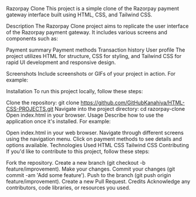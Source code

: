 
Razorpay Clone
This project is a simple clone of the Razorpay payment gateway interface built using HTML, CSS, and Tailwind CSS.

Description
The Razorpay Clone project aims to replicate the user interface of the Razorpay payment gateway. It includes various screens and components such as:

Payment summary
Payment methods
Transaction history
User profile
The project utilizes HTML for structure, CSS for styling, and Tailwind CSS for rapid UI development and responsive design.

Screenshots
Include screenshots or GIFs of your project in action. For example:


Installation
To run this project locally, follow these steps:

Clone the repository: git clone https://github.com/GitHubKanahiya/HTML-CSS-PROJECTS.git
Navigate into the project directory: cd razorpay-clone
Open index.html in your browser.
Usage
Describe how to use the application once it's installed. For example:

Open index.html in your web browser.
Navigate through different screens using the navigation menu.
Click on payment methods to see details and options available.
Technologies Used
HTML
CSS
Tailwind CSS
Contributing
If you'd like to contribute to this project, follow these steps:

Fork the repository.
Create a new branch (git checkout -b feature/improvement).
Make your changes.
Commit your changes (git commit -am 'Add some feature').
Push to the branch (git push origin feature/improvement).
Create a new Pull Request.
Credits
Acknowledge any contributors, code libraries, or resources you used.

